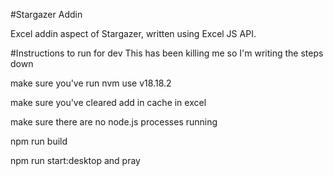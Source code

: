 #Stargazer Addin

Excel addin aspect of Stargazer, written using Excel JS API.

#Instructions to run for dev
This has been killing me so I'm writing the steps down

make sure you've run nvm use v18.18.2

make sure you've cleared add in cache in excel

make sure there are no node.js processes running

npm run build 

npm run start:desktop and pray